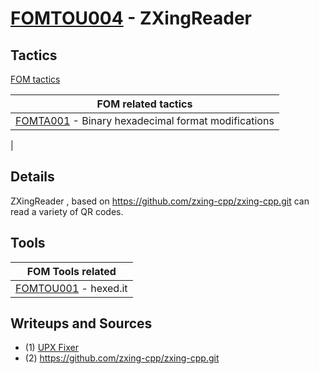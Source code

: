 # [FOMTOU004](https://github.com/blue101010/FOM/blob/main/tools/FOMTOU004.md) - ZXingReader


## Tactics

[FOM tactics](https://github.com/blue101010/FOM/blob/main/tactics/tactics.md)

| FOM related tactics  |
| --------------------------------------- |
| [FOMTA001](https://github.com/blue101010/FOM/blob/main/tactics/FOMTA001.md) - Binary hexadecimal format modifications   |
| 

## Details

ZXingReader , based on https://github.com/zxing-cpp/zxing-cpp.git can read a variety of QR codes.

## Tools

| FOM Tools related  |
| --------------------------------------- |
| [FOMTOU001](https://github.com/blue101010/FOM/blob/main/tools/FOMTOU001.md) - hexed.it  |


## Writeups and Sources

- (1) [UPX Fixer](https://github.com/blue101010/writeups/blob/main/2024/NAHAMCONF/qrrrrrr/README.md)
- (2) <https://github.com/zxing-cpp/zxing-cpp.git>
